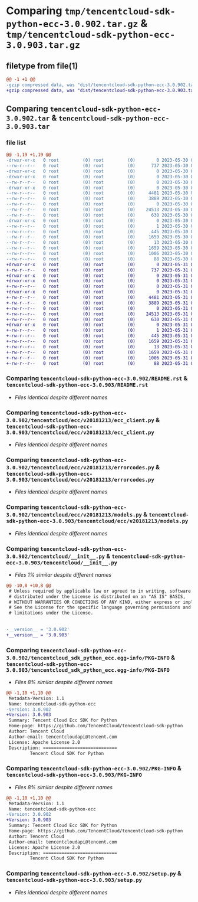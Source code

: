 # Comparing `tmp/tencentcloud-sdk-python-ecc-3.0.902.tar.gz` & `tmp/tencentcloud-sdk-python-ecc-3.0.903.tar.gz`

## filetype from file(1)

```diff
@@ -1 +1 @@
-gzip compressed data, was "dist/tencentcloud-sdk-python-ecc-3.0.902.tar", last modified: Tue May 30 00:22:30 2023, max compression
+gzip compressed data, was "dist/tencentcloud-sdk-python-ecc-3.0.903.tar", last modified: Wed May 31 02:10:42 2023, max compression
```

## Comparing `tencentcloud-sdk-python-ecc-3.0.902.tar` & `tencentcloud-sdk-python-ecc-3.0.903.tar`

### file list

```diff
@@ -1,19 +1,19 @@
-drwxr-xr-x   0 root         (0) root         (0)        0 2023-05-30 00:22:30.000000 tencentcloud-sdk-python-ecc-3.0.902/
--rw-r--r--   0 root         (0) root         (0)      737 2023-05-30 00:22:30.000000 tencentcloud-sdk-python-ecc-3.0.902/README.rst
-drwxr-xr-x   0 root         (0) root         (0)        0 2023-05-30 00:22:30.000000 tencentcloud-sdk-python-ecc-3.0.902/tencentcloud/
-drwxr-xr-x   0 root         (0) root         (0)        0 2023-05-30 00:22:30.000000 tencentcloud-sdk-python-ecc-3.0.902/tencentcloud/ecc/
--rw-r--r--   0 root         (0) root         (0)        0 2023-05-30 00:22:30.000000 tencentcloud-sdk-python-ecc-3.0.902/tencentcloud/ecc/__init__.py
-drwxr-xr-x   0 root         (0) root         (0)        0 2023-05-30 00:22:30.000000 tencentcloud-sdk-python-ecc-3.0.902/tencentcloud/ecc/v20181213/
--rw-r--r--   0 root         (0) root         (0)     4481 2023-05-30 00:22:30.000000 tencentcloud-sdk-python-ecc-3.0.902/tencentcloud/ecc/v20181213/ecc_client.py
--rw-r--r--   0 root         (0) root         (0)     3889 2023-05-30 00:22:30.000000 tencentcloud-sdk-python-ecc-3.0.902/tencentcloud/ecc/v20181213/errorcodes.py
--rw-r--r--   0 root         (0) root         (0)        0 2023-05-30 00:22:30.000000 tencentcloud-sdk-python-ecc-3.0.902/tencentcloud/ecc/v20181213/__init__.py
--rw-r--r--   0 root         (0) root         (0)    24513 2023-05-30 00:22:30.000000 tencentcloud-sdk-python-ecc-3.0.902/tencentcloud/ecc/v20181213/models.py
--rw-r--r--   0 root         (0) root         (0)      630 2023-05-30 00:22:30.000000 tencentcloud-sdk-python-ecc-3.0.902/tencentcloud/__init__.py
-drwxr-xr-x   0 root         (0) root         (0)        0 2023-05-30 00:22:30.000000 tencentcloud-sdk-python-ecc-3.0.902/tencentcloud_sdk_python_ecc.egg-info/
--rw-r--r--   0 root         (0) root         (0)        1 2023-05-30 00:22:30.000000 tencentcloud-sdk-python-ecc-3.0.902/tencentcloud_sdk_python_ecc.egg-info/dependency_links.txt
--rw-r--r--   0 root         (0) root         (0)      445 2023-05-30 00:22:30.000000 tencentcloud-sdk-python-ecc-3.0.902/tencentcloud_sdk_python_ecc.egg-info/SOURCES.txt
--rw-r--r--   0 root         (0) root         (0)     1659 2023-05-30 00:22:30.000000 tencentcloud-sdk-python-ecc-3.0.902/tencentcloud_sdk_python_ecc.egg-info/PKG-INFO
--rw-r--r--   0 root         (0) root         (0)       13 2023-05-30 00:22:30.000000 tencentcloud-sdk-python-ecc-3.0.902/tencentcloud_sdk_python_ecc.egg-info/top_level.txt
--rw-r--r--   0 root         (0) root         (0)     1659 2023-05-30 00:22:30.000000 tencentcloud-sdk-python-ecc-3.0.902/PKG-INFO
--rw-r--r--   0 root         (0) root         (0)     1006 2023-05-30 00:22:30.000000 tencentcloud-sdk-python-ecc-3.0.902/setup.py
--rw-r--r--   0 root         (0) root         (0)       88 2023-05-30 00:22:30.000000 tencentcloud-sdk-python-ecc-3.0.902/setup.cfg
+drwxr-xr-x   0 root         (0) root         (0)        0 2023-05-31 02:10:42.000000 tencentcloud-sdk-python-ecc-3.0.903/
+-rw-r--r--   0 root         (0) root         (0)      737 2023-05-31 02:10:42.000000 tencentcloud-sdk-python-ecc-3.0.903/README.rst
+drwxr-xr-x   0 root         (0) root         (0)        0 2023-05-31 02:10:42.000000 tencentcloud-sdk-python-ecc-3.0.903/tencentcloud/
+drwxr-xr-x   0 root         (0) root         (0)        0 2023-05-31 02:10:42.000000 tencentcloud-sdk-python-ecc-3.0.903/tencentcloud/ecc/
+-rw-r--r--   0 root         (0) root         (0)        0 2023-05-31 02:10:42.000000 tencentcloud-sdk-python-ecc-3.0.903/tencentcloud/ecc/__init__.py
+drwxr-xr-x   0 root         (0) root         (0)        0 2023-05-31 02:10:42.000000 tencentcloud-sdk-python-ecc-3.0.903/tencentcloud/ecc/v20181213/
+-rw-r--r--   0 root         (0) root         (0)     4481 2023-05-31 02:10:42.000000 tencentcloud-sdk-python-ecc-3.0.903/tencentcloud/ecc/v20181213/ecc_client.py
+-rw-r--r--   0 root         (0) root         (0)     3889 2023-05-31 02:10:42.000000 tencentcloud-sdk-python-ecc-3.0.903/tencentcloud/ecc/v20181213/errorcodes.py
+-rw-r--r--   0 root         (0) root         (0)        0 2023-05-31 02:10:42.000000 tencentcloud-sdk-python-ecc-3.0.903/tencentcloud/ecc/v20181213/__init__.py
+-rw-r--r--   0 root         (0) root         (0)    24513 2023-05-31 02:10:42.000000 tencentcloud-sdk-python-ecc-3.0.903/tencentcloud/ecc/v20181213/models.py
+-rw-r--r--   0 root         (0) root         (0)      630 2023-05-31 02:10:42.000000 tencentcloud-sdk-python-ecc-3.0.903/tencentcloud/__init__.py
+drwxr-xr-x   0 root         (0) root         (0)        0 2023-05-31 02:10:42.000000 tencentcloud-sdk-python-ecc-3.0.903/tencentcloud_sdk_python_ecc.egg-info/
+-rw-r--r--   0 root         (0) root         (0)        1 2023-05-31 02:10:42.000000 tencentcloud-sdk-python-ecc-3.0.903/tencentcloud_sdk_python_ecc.egg-info/dependency_links.txt
+-rw-r--r--   0 root         (0) root         (0)      445 2023-05-31 02:10:42.000000 tencentcloud-sdk-python-ecc-3.0.903/tencentcloud_sdk_python_ecc.egg-info/SOURCES.txt
+-rw-r--r--   0 root         (0) root         (0)     1659 2023-05-31 02:10:42.000000 tencentcloud-sdk-python-ecc-3.0.903/tencentcloud_sdk_python_ecc.egg-info/PKG-INFO
+-rw-r--r--   0 root         (0) root         (0)       13 2023-05-31 02:10:42.000000 tencentcloud-sdk-python-ecc-3.0.903/tencentcloud_sdk_python_ecc.egg-info/top_level.txt
+-rw-r--r--   0 root         (0) root         (0)     1659 2023-05-31 02:10:42.000000 tencentcloud-sdk-python-ecc-3.0.903/PKG-INFO
+-rw-r--r--   0 root         (0) root         (0)     1006 2023-05-31 02:10:42.000000 tencentcloud-sdk-python-ecc-3.0.903/setup.py
+-rw-r--r--   0 root         (0) root         (0)       88 2023-05-31 02:10:42.000000 tencentcloud-sdk-python-ecc-3.0.903/setup.cfg
```

### Comparing `tencentcloud-sdk-python-ecc-3.0.902/README.rst` & `tencentcloud-sdk-python-ecc-3.0.903/README.rst`

 * *Files identical despite different names*

### Comparing `tencentcloud-sdk-python-ecc-3.0.902/tencentcloud/ecc/v20181213/ecc_client.py` & `tencentcloud-sdk-python-ecc-3.0.903/tencentcloud/ecc/v20181213/ecc_client.py`

 * *Files identical despite different names*

### Comparing `tencentcloud-sdk-python-ecc-3.0.902/tencentcloud/ecc/v20181213/errorcodes.py` & `tencentcloud-sdk-python-ecc-3.0.903/tencentcloud/ecc/v20181213/errorcodes.py`

 * *Files identical despite different names*

### Comparing `tencentcloud-sdk-python-ecc-3.0.902/tencentcloud/ecc/v20181213/models.py` & `tencentcloud-sdk-python-ecc-3.0.903/tencentcloud/ecc/v20181213/models.py`

 * *Files identical despite different names*

### Comparing `tencentcloud-sdk-python-ecc-3.0.902/tencentcloud/__init__.py` & `tencentcloud-sdk-python-ecc-3.0.903/tencentcloud/__init__.py`

 * *Files 1% similar despite different names*

```diff
@@ -10,8 +10,8 @@
 # Unless required by applicable law or agreed to in writing, software
 # distributed under the License is distributed on an "AS IS" BASIS,
 # WITHOUT WARRANTIES OR CONDITIONS OF ANY KIND, either express or implied.
 # See the License for the specific language governing permissions and
 # limitations under the License.
 
 
-__version__ = '3.0.902'
+__version__ = '3.0.903'
```

### Comparing `tencentcloud-sdk-python-ecc-3.0.902/tencentcloud_sdk_python_ecc.egg-info/PKG-INFO` & `tencentcloud-sdk-python-ecc-3.0.903/tencentcloud_sdk_python_ecc.egg-info/PKG-INFO`

 * *Files 8% similar despite different names*

```diff
@@ -1,10 +1,10 @@
 Metadata-Version: 1.1
 Name: tencentcloud-sdk-python-ecc
-Version: 3.0.902
+Version: 3.0.903
 Summary: Tencent Cloud Ecc SDK for Python
 Home-page: https://github.com/TencentCloud/tencentcloud-sdk-python
 Author: Tencent Cloud
 Author-email: tencentcloudapi@tencent.com
 License: Apache License 2.0
 Description: ============================
         Tencent Cloud SDK for Python
```

### Comparing `tencentcloud-sdk-python-ecc-3.0.902/PKG-INFO` & `tencentcloud-sdk-python-ecc-3.0.903/PKG-INFO`

 * *Files 8% similar despite different names*

```diff
@@ -1,10 +1,10 @@
 Metadata-Version: 1.1
 Name: tencentcloud-sdk-python-ecc
-Version: 3.0.902
+Version: 3.0.903
 Summary: Tencent Cloud Ecc SDK for Python
 Home-page: https://github.com/TencentCloud/tencentcloud-sdk-python
 Author: Tencent Cloud
 Author-email: tencentcloudapi@tencent.com
 License: Apache License 2.0
 Description: ============================
         Tencent Cloud SDK for Python
```

### Comparing `tencentcloud-sdk-python-ecc-3.0.902/setup.py` & `tencentcloud-sdk-python-ecc-3.0.903/setup.py`

 * *Files identical despite different names*

